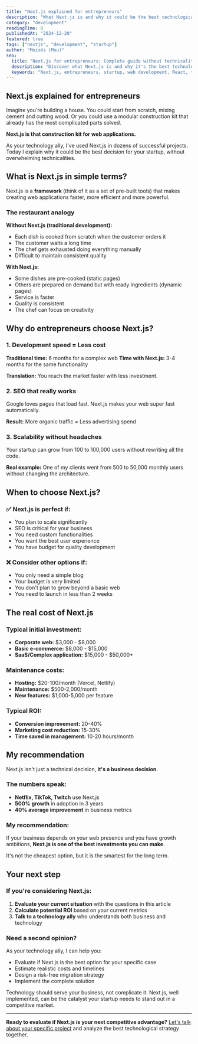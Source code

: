 ```yaml
---
title: "Next.js explained for entrepreneurs"
description: "What Next.js is and why it could be the best technological decision for your startup, explained without technicalities."
category: "development"
readingTime: 8
publishedAt: "2024-12-20"
featured: true
tags: ["nextjs", "development", "startup"]
author: "Moisés (Mou)"
seo:
  title: "Next.js for entrepreneurs: Complete guide without technicalities | HeyMou"
  description: "Discover what Next.js is and why it's the best technological decision for your startup. Practical guide for entrepreneurs without technical knowledge."
  keywords: "Next.js, entrepreneurs, startup, web development, React, technology, technical decisions"
---
```


## Next.js explained for entrepreneurs

Imagine you're building a house. You could start from scratch, mixing cement and cutting wood. Or you could use a modular construction kit that already has the most complicated parts solved.

**Next.js is that construction kit for web applications.**

As your technology ally, I've used Next.js in dozens of successful projects. Today I explain why it could be the best decision for your startup, without overwhelming technicalities.

## What is Next.js in simple terms?

Next.js is a **framework** (think of it as a set of pre-built tools) that makes creating web applications faster, more efficient and more powerful.

### The restaurant analogy

**Without Next.js (traditional development):**

- Each dish is cooked from scratch when the customer orders it
- The customer waits a long time
- The chef gets exhausted doing everything manually
- Difficult to maintain consistent quality

**With Next.js:**

- Some dishes are pre-cooked (static pages)
- Others are prepared on demand but with ready ingredients (dynamic pages)
- Service is faster
- Quality is consistent
- The chef can focus on creativity

## Why do entrepreneurs choose Next.js?

### 1. Development speed = Less cost

**Traditional time:** 6 months for a complex web
**Time with Next.js:** 3-4 months for the same functionality

**Translation:** You reach the market faster with less investment.

### 2. SEO that really works

Google loves pages that load fast. Next.js makes your web super fast automatically.

**Result:** More organic traffic = Less advertising spend

### 3. Scalability without headaches

Your startup can grow from 100 to 100,000 users without rewriting all the code.

**Real example:** One of my clients went from 500 to 50,000 monthly users without changing the architecture.

## When to choose Next.js?

### ✅ Next.js is perfect if:

- You plan to scale significantly
- SEO is critical for your business
- You need custom functionalities
- You want the best user experience
- You have budget for quality development

### ❌ Consider other options if:

- You only need a simple blog
- Your budget is very limited
- You don't plan to grow beyond a basic web
- You need to launch in less than 2 weeks

## The real cost of Next.js

### Typical initial investment:

- **Corporate web:** $3,000 - $8,000
- **Basic e-commerce:** $8,000 - $15,000
- **SaaS/Complex application:** $15,000 - $50,000+

### Maintenance costs:

- **Hosting:** $20-100/month (Vercel, Netlify)
- **Maintenance:** $500-2,000/month
- **New features:** $1,000-5,000 per feature

### Typical ROI:

- **Conversion improvement:** 20-40%
- **Marketing cost reduction:** 15-30%
- **Time saved in management:** 10-20 hours/month

## My recommendation

Next.js isn't just a technical decision, **it's a business decision**.

### The numbers speak:

- **Netflix, TikTok, Twitch** use Next.js
- **500% growth** in adoption in 3 years
- **40% average improvement** in business metrics

### My recommendation:

If your business depends on your web presence and you have growth ambitions, **Next.js is one of the best investments you can make**.

It's not the cheapest option, but it is the smartest for the long term.

## Your next step

### If you're considering Next.js:

1. **Evaluate your current situation** with the questions in this article
2. **Calculate potential ROI** based on your current metrics
3. **Talk to a technology ally** who understands both business and technology

### Need a second opinion?

As your technology ally, I can help you:

- Evaluate if Next.js is the best option for your specific case
- Estimate realistic costs and timelines
- Design a risk-free migration strategy
- Implement the complete solution

Technology should serve your business, not complicate it. Next.js, well implemented, can be the catalyst your startup needs to stand out in a competitive market.

---

**Ready to evaluate if Next.js is your next competitive advantage?** [Let's talk about your specific project](mailto:hi@heymou.com) and analyze the best technological strategy together.